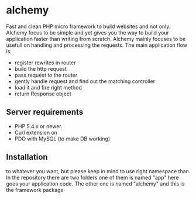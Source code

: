 alchemy
=======

Fast and clean PHP micro framework to build websites and not only. Alchemy focus to be simple and yet
gives you the way to build your application faster than writing from scratch.
Alchemy mainly focuses to be usefull on handling and processing the requests. The main application
flow is:
- register rewrites in router
- build the http request
- pass request to the router
- gently handle request and find out the matching controller
- load it and fire right method
- return Response object

Server requirements
-------------------

- PHP 5.4.x or newer.
- Curl extension on
- PDO with MySQL (to make DB working)

Installation
------------

to whatever you want, but please keep in mind to use right namespace than.
In the repository there are two folders one of them is named "app" here goes your application code.
The other one is named "alchemy" and this is the framework package
